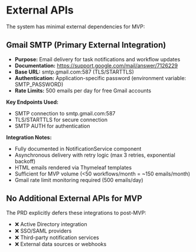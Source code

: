 # External APIs

The system has minimal external dependencies for MVP:

## Gmail SMTP (Primary External Integration)

- **Purpose:** Email delivery for task notifications and workflow updates
- **Documentation:** https://support.google.com/mail/answer/7126229
- **Base URL:** smtp.gmail.com:587 (TLS/STARTTLS)
- **Authentication:** Application-specific password (environment variable: SMTP_PASSWORD)
- **Rate Limits:** 500 emails per day for free Gmail accounts

**Key Endpoints Used:**
- SMTP connection to smtp.gmail.com:587
- TLS/STARTTLS for secure connection
- SMTP AUTH for authentication

**Integration Notes:**
- Fully documented in NotificationService component
- Asynchronous delivery with retry logic (max 3 retries, exponential backoff)
- HTML emails rendered via Thymeleaf templates
- Sufficient for MVP volume (<50 workflows/month = ~150 emails/month)
- Gmail rate limit monitoring required (500 emails/day)

## No Additional External APIs for MVP

The PRD explicitly defers these integrations to post-MVP:
- ❌ Active Directory integration
- ❌ SSO/SAML providers
- ❌ Third-party notification services
- ❌ External data sources or webhooks
